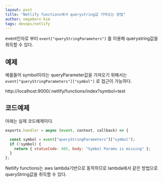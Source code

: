 ```yaml
---
layout: post
title: "Netlify functions에서 querystring값 가져오는 방법"
author: negabaro kim
tags: devops/netlify
---
```


event인자로 부터 `event["queryStringParameters"]` 를 이용해 querystring값을 취득할 수 있다.


## 예제

예를들어 symbol이라는 queryParameter값을 가져오기 위해서는 `event["queryStringParameters"]["symbol"]`
로 접근이 가능하다.

http://localhost:9000/.netlify/functions/index?symbol=test


## 코드예제

아래는 실제 코드예제이다.

```js
exports.handler = async (event, context, callback) => {

  const symbol = event["queryStringParameters"]["symbol"];
  if (!symbol) {
    return { statusCode: 405, body: "Symbol Params is missing" };
  }
};
```

Netlify functions는 aws lambda기반으로 동작하므로 lambda에서 같은 방법으로 queryString값을 취득할 수 있다.